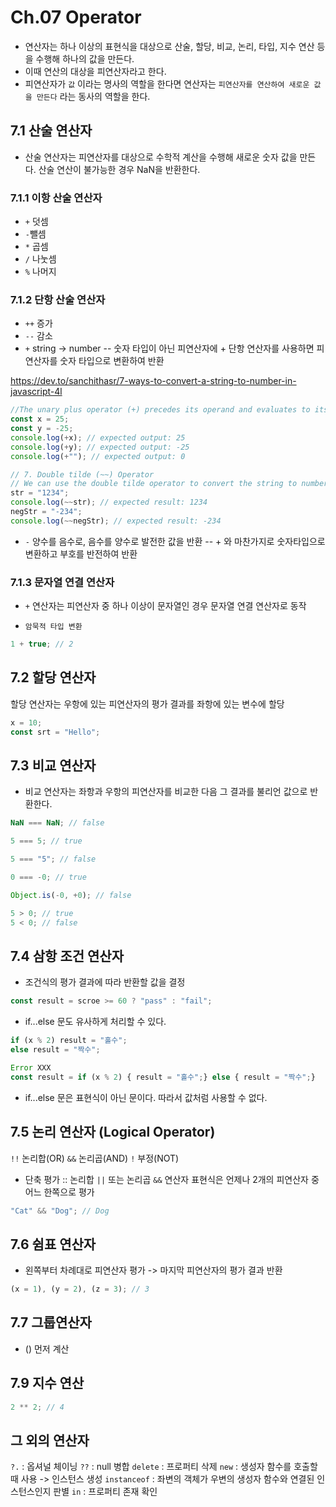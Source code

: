 # Ch.07 Operator

-   연산자는 하나 이상의 표현식을 대상으로 산술, 할당, 비교, 논리, 타입, 지수 연산 등을 수행해 하나의 값을 만든다.
-   이때 연산의 대상을 피연산자라고 한다.
-   피연산자가 `값` 이라는 명사의 역할을 한다면 연산자는 `피연산자를 연산하여 새로운 값을 만든다` 라는 동사의 역할을 한다.

## 7.1 산술 연산자

-   산술 연산자는 피연산자를 대상으로 수학적 계산을 수행해 새로운 숫자 값을 만든다. 산술 연산이 불가능한 경우 NaN을 반환한다.

### 7.1.1 이항 산술 연산자

-   `+` 덧셈
-   `-`뺄셈
-   `*` 곱셈
-   `/` 나눗셈
-   `%` 나머지

### 7.1.2 단항 산술 연산자

-   `++` 증가
-   `--` 감소
-   `+` string -> number
    -- 숫자 타입이 아닌 피연산자에 + 단항 연산자를 사용하면 피연산자를 숫자 타입으로 변환하여 반환

https://dev.to/sanchithasr/7-ways-to-convert-a-string-to-number-in-javascript-4l

```javascript
//The unary plus operator (+) precedes its operand and evaluates to its operand but attempts to // //// convert it into a number, if it isn't already.
const x = 25;
const y = -25;
console.log(+x); // expected output: 25
console.log(+y); // expected output: -25
console.log(+""); // expected output: 0

// 7. Double tilde (~~) Operator
// We can use the double tilde operator to convert the string to number.
str = "1234";
console.log(~~str); // expected result: 1234
negStr = "-234";
console.log(~~negStr); // expected result: -234
```

-   `-` 양수를 음수로, 음수를 양수로 발전한 값을 반환
    -- + 와 마찬가지로 숫자타입으로 변환하고 부호를 반전하여 반환

### 7.1.3 문자열 연결 연산자

-   `+` 연산자는 피연산자 중 하나 이상이 문자열인 경우 문자열 연결 연산자로 동작

-   `암묵적 타입 변환`

```javascript
1 + true; // 2
```

## 7.2 할당 연산자

할당 연산자는 우항에 있는 피연산자의 평가 결과를 좌항에 있는 변수에 할당

```javascript
x = 10;
const srt = "Hello";
```

## 7.3 비교 연산자

-   비교 연산자는 좌항과 우항의 피연산자를 비교한 다음 그 결과를 불리언 값으로 반환한다.

```javascript
NaN === NaN; // false

5 === 5; // true

5 === "5"; // false

0 === -0; // true
```

```javascript
Object.is(-0, +0); // false
```

```javascript
5 > 0; // true
5 < 0; // false
```

## 7.4 삼항 조건 연산자

-   조건식의 평가 결과에 따라 반환할 값을 결정

```javascript
const result = scroe >= 60 ? "pass" : "fail";
```

-   if...else 문도 유사하게 처리할 수 있다.

```javascript
if (x % 2) result = "홀수";
else result = "짝수";
```

```javascript
Error XXX
const result = if (x % 2) { result = "홀수";} else { result = "짝수";}
```

-   if...else 문은 표현식이 아닌 문이다. 따라서 값처럼 사용할 수 없다.

## 7.5 논리 연산자 (Logical Operator)

`!!` 논리합(OR)
`&&` 논리곱(AND)
`!` 부정(NOT)

-   단축 평가 :: 논리합 `||` 또는 논리곱 `&&` 연산자 표현식은 언제나 2개의 피연산자 중 어느 한쪽으로 평가

```javascript
"Cat" && "Dog"; // Dog
```

## 7.6 쉼표 연산자

-   왼쪽부터 차례대로 피연산자 평가 -> 마지막 피연산자의 평가 결과 반환

```javascript
(x = 1), (y = 2), (z = 3); // 3
```

## 7.7 그룹연산자

-   () 먼저 계산

## 7.9 지수 연산

```javascript
2 ** 2; // 4
```

## 그 외의 연산자

`?.` : 옵셔널 체이닝
`??` : null 병합
`delete` : 프로퍼티 삭제
`new` : 생성자 함수를 호출할 때 사용 -> 인스턴스 생성
`instanceof` : 좌변의 객체가 우변의 생성자 함수와 연결된 인스턴스인지 판별
`in` : 프로퍼티 존재 확인
